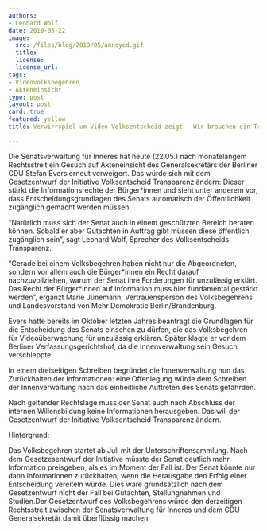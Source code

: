 ```yaml
---
authors: 
- Leonard Wolf
date: 2019-05-22
image:
  src: /files/blog/2019/05/annoyed.gif
  title: 
  license: 
  license_url: 
tags:
- Videovolksbegehren
- Akteneinsicht
type: post
layout: post
card: true
featured: yellow
title: Verwirrspiel um Video-Volksentscheid zeigt – Wir brauchen ein Transparenzgesetz

---
```


Die Senatsverwaltung für Inneres hat heute (22.05.) nach monatelangem Rechtsstreit ein Gesuch auf Akteneinsicht des Generalsekretärs der Berliner CDU Stefan Evers erneut verweigert. Das würde sich mit dem Gesetzentwurf der Initiative Volksentscheid Transparenz ändern: Dieser stärkt die Informationsrechte der Bürger\*innen und sieht unter anderem vor, dass Entscheidungsgrundlagen des Senats automatisch der Öffentlichkeit zugänglich gemacht werden müssen.  

“Natürlich muss sich der Senat auch in einem geschützten Bereich beraten können. Sobald er aber Gutachten in Auftrag gibt müssen diese öffentlich zugänglich sein”, sagt Leonard Wolf, Sprecher des Volksentscheids Transparenz.

“Gerade bei einem Volksbegehren haben nicht nur die Abgeordneten, sondern vor allem auch die Bürger\*innen ein Recht darauf nachzuvollziehen, warum der Senat ihre Forderungen für unzulässig erklärt. Das Recht der Bürger\*innen auf Information muss hier fundamental gestärkt werden”, ergänzt Marie Jünemann, Vertrauensperson des Volksbegehrens und Landesvorstand von Mehr Demokratie Berlin/Brandenburg. 

Evers hatte bereits im Oktober letzten Jahres beantragt die Grundlagen für die Entscheidung des Senats einsehen zu dürfen, die das Volksbegehren für Videoüberwachung für unzulässig erklären. Später klagte er vor dem Berliner Verfassungsgerichtshof, da die Innenverwaltung sein Gesuch verschleppte. 

In einem dreiseitigen Schreiben begründet die Innenverwaltung nun das Zurückhalten der Informationen: eine Offenlegung würde dem Schreiben der Innenverwaltung nach das einheitliche Auftreten des Senats gefährden.

Nach geltender Rechtslage muss der Senat auch nach Abschluss der internen Willensbildung keine Informationen herausgeben. Das will der Gesetzentwurf der Initiative Volksentscheid Transparenz ändern. 

Hintergrund:

Das Volksbegehren startet ab Juli mit der Unterschriftensammlung. Nach dem Gesetzesentwurf der Initiative müsste der Senat deutlich mehr Information preisgeben, als es im Moment der Fall ist. Der Senat könnte nur dann Informationen zurückhalten, wenn die Herausgabe den Erfolg einer Entscheidung vereiteln würde. Dies wäre grundsätzlich nach dem Gesetzentwurf nicht der Fall bei Gutachten, Stellungnahmen und Studien.Der Gesetzentwurf des Volksbegehrens würde den derzeitigen Rechtsstreit zwischen der Senatsverwaltung für Inneres und dem CDU Generalsekretär damit überflüssig machen.
